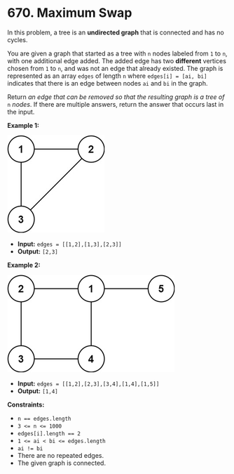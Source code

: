 # 670. Maximum Swap

In this problem, a tree is an **undirected graph** that is connected and has no cycles.

You are given a graph that started as a tree with `n` nodes labeled from `1` to `n`, with one additional edge added. The added edge has two **different** vertices chosen from `1` to `n`, and was not an edge that already existed. The graph is represented as an array `edges` of length `n` where `edges[i] = [ai, bi]` indicates that there is an edge between nodes `ai` and `bi` in the graph.

Return _an edge that can be removed so that the resulting graph is a tree of_ `n` _nodes_. If there are multiple answers, return the answer that occurs last in the input.

**Example 1:**

![](reduntant1-1-graph.jpg)

* **Input:** `edges = [[1,2],[1,3],[2,3]]`
* **Output:** `[2,3]`

**Example 2:**

![](reduntant1-2-graph.jpg)

* **Input:** `edges = [[1,2],[2,3],[3,4],[1,4],[1,5]]`
* **Output:** `[1,4]`

**Constraints:**

*   `n == edges.length`
*   `3 <= n <= 1000`
*   `edges[i].length == 2`
*   `1 <= ai < bi <= edges.length`
*   `ai != bi`
*   There are no repeated edges.
*   The given graph is connected.
